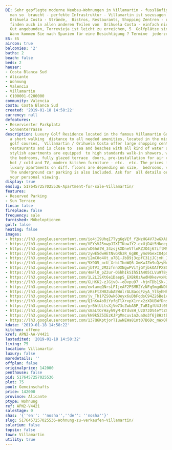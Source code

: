 ```yaml
---
DE: Sehr gepflegte moderne Neubau-Wohnungen in Villamartin - fussläufig zu allem was
  man so  braucht - perfekte Infrastruktur - Villamartin ist sozusagen das Herz von
  Orihuela Costa - Strände,  Bistros, Restaurants, Shopping Zentren - rundherum zu
  finden auch in allen anderen Teilen von  Orihuela Costa - einfach nichts fehlt.
  Gut angebunden, Torrevieja ist leicht zu erreichen, 5  Golfplätze sind nahe gelegen.
  Wann kommen Sie nach Spanien für eine Besichtigung ? Termine  jederzeit machbar.
ES: ES
aircon: true
balconies: '2'
baths: 2
beach: false
beds: 2
hauser:
- Costa Blanca Sud
- Alicante
- Wohnung
- Valencia
- Villamartin
- €100001-€200000
community: Valencia
costa: Costa Blanca Sud
created: '2019-01-18 14:58:22'
currency: null
defeatures:
- Reservierter Parkplatz
- Sonnenterrasse
description: Luxury Golf Residence located in the famous Villamartin Golf area within
  a short walking  distance to all needed amenities, located in the middle of 4 international
  golf courses,  Villamartin / Orihuela Costa offer large shopping centres, lots of
  restaurants and is close to  sea and beaches with all kind of water sports. These
  stylish apartments are equipped  to high standards walk-in showers, wardrobes in
  the bedrooms, fully glazed terrace  doors, pre-installation for air conditioning
  hot / cold and TV, modern kitchen furniture - etc.  etc. The prices for the modern
  luxury apartments on diff. floors are depending on size,  bedrooms, views and location.
  The underground car parking is also included. Ask for  all details or directly for
  your personal viewing.
display: true
enslug: 5176457257025536-Apartment-for-sale-Villamartin/
features:
- Reserved Parking
- Sun Terrace
finca: false
fireplace: false
frequency: sale
furnished: Möbeloptionen
golf: false
heating: false
images:
- https://lh3.googleusercontent.com/io4jI9UhqI7Tyg6gVEf_f2NzHG4V73wGXAErunL9TtayOeOM-QC0-deHwonmrckAbR_QB6wQog_spefZMHjv=w640-rj-e30-l100
- https://lh3.googleusercontent.com/VEYsVJ5nwpJIXITKuwJY2-exUjD4t5HkeepTQQMGXgibkv2ha4inXvMrGBT1vSJU5eca6BYCkU-BDucUU6Iy=w640-rj-e30-l100
- https://lh3.googleusercontent.com/xD6hAtW_34zsjkXDneVflnRZJO4j67iftM9uxuq4bscGT7fMvj-YJZziyEdywWJVQgvSO9RlLLJxBsHxTD_x=w640-rj-e30-l100
- https://lh3.googleusercontent.com/zywE5dwHEtNvGRhzR_6gBK_ymo9GexCO4pOt9FAVu97cnMR0FBGbA9W1WMOP-Rb394oyn99_RvmNoLGfBlMX=w640-rj-e30-l100
- https://lh3.googleusercontent.com/i2mC0o4Xt_u7B1-JbB9j3cpfC31jJCjmH_ILaN56JeVuOhBXHMJUsmdTEFIBgbi0TZQGsSPBPYRjpVzjlGbosQ=w640-rj-e30-l100
- https://lh3.googleusercontent.com/9X9O5_ocU_XrbLIboWQ6-XmKwJZm9uQzyHuJbiZRSlDOXNL11qgbI7zAaqB5q7_4NczUq5N1xeL-PVwZ1DE=w640-rj-e30-l100
- https://lh3.googleusercontent.com/jbTVI_2M2zfnnDXNgwPViTjGYjbkOAfPX8O80_EL4RcRP6nzO2sCWU9nJMeyfEdXdzAnEZwTlPBIwEy8noQ7Xg=w640-rj-e30-l100
- https://lh3.googleusercontent.com/4mFl0_pZ2ur-OShhIkSIh5IA405CLVu9T8yE6N6_eQyALkodiS4oJs-yVFMLG4cUMZsGLhDoEvX6VZRSqDgy=w640-rj-e30-l100
- https://lh3.googleusercontent.com/1L2LISXt6e1DaepS_EXBkOzAwdH0kevvxNzbFc4eSRF5S20UcKt4ox3uFSQls11wYdnkx-emwohViVHMmy_w=w640-rj-e30-l100
- https://lh3.googleusercontent.com/GLHKK2-zJGjv0--oDvpu97_-hjnTDb1Sk-JYjLFVDAO_9fdlvBNmZ16itNAFTLBC-i4yIULzGM0YCHWhP_I=w640-rj-e30-l100
- https://lh3.googleusercontent.com/ewlamqQNrsLFIjeAF2PSMR2YzNFqSmgdND81Vr91Xyxzh1IgwqSQ83uYBNlr6JxYMR842_KnmsbHI1lbR5u4=w640-rj-e30-l100
- https://lh3.googleusercontent.com/zKsFtZH0ZubAEWAlrALBacqFzyA_YlSyhHhnca5KbJsjvMywr2dCEX1leQgFXRlIU9FPy1BNBA4hP4GelS8=w640-rj-e30-l100
- https://lh3.googleusercontent.com/jv_Th1PZSOwk6Oeyx6uDbFqdsC94Z26Be1cP9L-huitC_O2ruzYwle05BxAX4Kup1AhoZML1QBbbFC879kk=w640-rj-e30-l100
- https://lh3.googleusercontent.com/QInKu4oBiYyfgTlXrxpX1rnx2zXDUBWfDnsmey0Ty_KJBWvqib6DFmb79pU0Q5DQpNk1qVrzPbM3gOjbv5sm=w640-rj-e30-l100
- https://lh3.googleusercontent.com/yrBhtULtsXjVw73cZwbA5P_TaBIgfU4Jt0B9ghyo5fWhdvDor99D7Dm24Og8bjVg-PiI28Ze1RzDuLONDYGM=w640-rj-e30-l100
- https://lh3.googleusercontent.com/sBaLtOrHayh9yM-DTdvEH_U2D7JDV4eYtZCbeytbxsOZlUSWe4bbd2W655mVdw9RJeMfhVBE4Zk5BVVw-Vg=w640-rj-e30-l100
- https://lh3.googleusercontent.com/kN9k5Z5IEzKJPgMmcuv1n2uaOo3f6j8Hztb2qS-PNQ8ac7woSQOOxveoe5KrQ6DWYjKsoVWbjPCgrbrJoNDC=w640-rj-e30-l100
- https://lh3.googleusercontent.com/137Q6KptjorTIuwNEWa81nt07B6Dc_mWxOkPrSUolbZePWxaN9kDrfhVsqBkN62oQur1-axKe6wNSnWQ8IDmUA=w640-rj-e30-l100
kdate: '2019-01-18 14:58:22'
kitchen: offene
kref: APN2-AA-V4421
lastedited: '2019-01-18 14:58:32'
living: 75
location: Villamartin
luxury: false
moredetails: ''
offplan: false
originalprice: 142000
penthouse: false
pid: 5176457257025536
plot: 75
pool: Gemeinschafts
price: 142000
province: Alicante
ptype: Wohnung
ref: APN2-V4421
salestage: 0
shas: '{''en'': ''nosha'',''de'': ''nosha''}'
slug: 5176457257025536-Wohnung-zu-verkaufen-Villamartin/
solarium: false
topsix: false
town: Villamartin
utility: true
---
```

